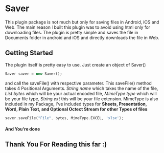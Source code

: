 # Saver

This plugin package is not much but only for saving files in Android, iOS and Web.
The main reason I built this plugin was to avoid using html only for downloading files.
The plugin is pretty simple and saves the file in Documents folder in android and iOS
and directly downloads the file in Web.

## Getting Started

The plugin itself is pretty easy to use.
Just create an object of Saver()

```dart
Saver saver = new Saver();
```

and call the saveFile() with respective parameter.
This saveFile() method takes 4 Positional Arguments.
_String name_ which takes the name of the file, _List<dynamic> bytes_ which will be your actual encoded file, _MimeType type_ which will be your file type, _String ext_ this will be your file extension.
MimeType is also included in my Package, I've included types for **Sheets, Presentation, Word, Plain Text, and Optional Octect Stream for other Types of files** 


```dart
saver.saveFile("File", bytes, MimeType.EXCEL, 'xlsx');
```

#### And You're done

## Thank You For Reading this far :)
